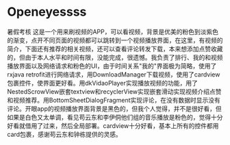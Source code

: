 # Openeyessss
 暑假考核
 这是一个用来刷视频的APP，可以看视频，背景是优美的粉色到淡紫色的渐变，点开不同页面的视频都可以跳转到一个视频播放界面，在这里，有视频的简介，下面还有推荐的相关视频，还可以查看评论转发下载，本来想添加点赞收藏的，但由于本人水平和时间有限，没能完成，很遗憾。我负责了排行、我的和视频播放界面以及网络请求和粉色的UI，由于时间关系"我的"界面极为简略，使用了rxjava retrofit进行网络请求，用DownloadManager下载视频，使用了cardview包裹控件，使界面更好看。用dkVidaoPlayer实现播放视频的功能，用了NestedScrowView嵌套textview和recyclerView实现嵌套滑动实现视频介绍点赞和视频推荐。用BottomSheetDialogFragment实现评论，在没有数据时显示没有评论。开眼app的视频播放界面背景是黑色的，但我个人觉得，并不是很好看，但如果是白色又太单调，看见苟云东和李伊侗他们组的音乐播放是粉色的，觉得十分好看就借用了过来，然后全局部署。cardview十分好看，基本上所有的控件都用card包裹，感谢苟云东和钟栋提供的灵感。


